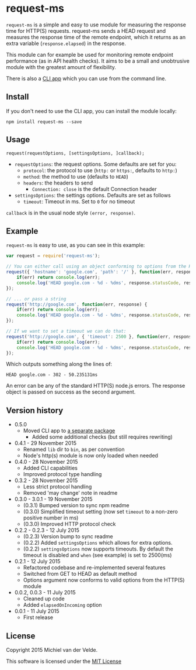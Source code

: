 # request-ms

`request-ms` is a simple and easy to use module for measuring the response time for HTTP(S) requests. request-ms sends a HEAD request and measures the response time of the remote endpoint, which it returns as an extra variable (`response.elapsed`) in the response.

This module can for example be used for monitoring remote endpoint performance (as in API health checks). It aims to be a small and unobtrusive module with the greatest amount of flexibility.

There is also a [CLI app](http://github.com/MichielvdVelde/request-ms-cli) which you can use from the command line.

## Install

If you don't need to use the CLI app, you can install the module locally:

    npm install request-ms --save

## Usage

    request(requestOptions, [settingsOptions, ]callback);

* `requestOptions`: the request options. Some defaults are set for you:
  * `protocol`: the protocol to use (`http:` or `https:`, defaults to `http:`)
  * `method`: the method to use (defaults to `HEAD`)
  * `headers`: the headers to send
    * `Connection: close` is the default Connection header
* `settingsOptions`: the settings options. Defaults are set as follows
  * `timeout`: Timeout in ms. Set to `0` for no timeout

`callback` is in the usual node style `(error, response)`.

## Example

`request-ms` is easy to use, as you can see in this example:

```js
var request = require('request-ms');

// You can either call using an object conforming to options from the HTTP(S) module...
request({ 'hostname': 'google.com', 'path': '/' }, function(err, response) {
    if(err) return console.log(err);
    console.log('HEAD google.com - %d - %dms', response.statusCode, response.elapsed);
});

// ... or pass a string
request('http://google.com', function(err, response) {
    if(err) return console.log(err);
    console.log('HEAD google.com - %d - %dms', response.statusCode, response.elapsed);
});

// If we want to set a timeout we can do that:
request('http://google.com', { 'timeout': 2500 }, function(err, response) {
    if(err) return console.log(err);
    console.log('HEAD google.com - %d - %dms', response.statusCode, response.elapsed);
});
```
Which outputs something along the lines of:

    HEAD google.com - 302 - 50.235131ms

An error can be any of the standard HTTP(S) node.js errors. The response object is passed on success as the second argument.

## Version history

* 0.5.0
  * Moved CLI app to [a separate package](http://github.com/MichielvdVelde/request-ms-cli)
	* Added some additional checks (but still requires rewriting)
* 0.4.1 - 29 November 2015
  * Renamed `lib` dir to `bin`, as per convention
  * Node's http(s) module is now only loaded when needed
* 0.4.0 - 28 November 2015
  * Added CLI capabilities
  * Improved protocol type handling
* 0.3.2 - 28 November 2015
  * Less strict protocol handling
  * Removed 'may change' note in readme
* 0.3.0 - 3.0.1 - 19 November 2015
  * (0.3.1) Bumped version to sync npm readme
  * (0.3.0) Simplified timeout setting (now set `timeout` to a non-zero positive number in ms)
  * (0.3.0) Improved HTTP protocol check
* 0.2.2 - 0.2.3 - 12 July 2015
  * (0.2.3) Version bump to sync readme
  * (0.2.2) Added `settingsOptions` which allows for extra options.
  * (0.2.2) `settingsOptions` now supports timeouts. By default the timeout is disabled and `when` (see example) is set to 2500(ms)
* 0.2.1 - 12 July 2015
  * Refactored codebase and re-implemented several features
  * Switched from GET to HEAD as default method
  * Options argument now conforms to valid options from the HTTP(S) module
* 0.0.2, 0.0.3 - 11 July 2015
  * Cleaned up code
  * Added `elapsedOnIncoming` option
* 0.0.1 - 11 July 2015
  * First release

## License

Copyright 2015 Michiel van der Velde.

This software is licensed under the [MIT License](LICENSE)
